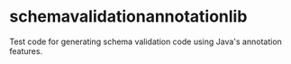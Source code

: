 # schemavalidationannotationlib
Test code for generating schema validation code using Java's annotation features.
